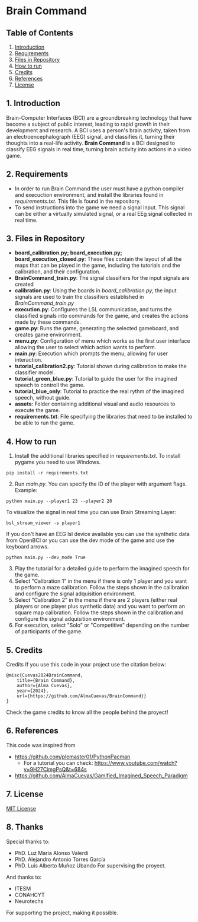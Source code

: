 # Brain Command
## Table of Contents
1. [Introduction](https://github.com/AlmaCuevas/BrainCommand/blob/main/README.md#1-introduction)
2. [Requirements](https://github.com/AlmaCuevas/BrainCommand#2-requirements)
3. [Files in Repository](https://github.com/AlmaCuevas/BrainCommand#3-files-in-repository)
4. [How to run](https://github.com/AlmaCuevas/BrainCommand#4-how-to-run)
5. [Credits](https://github.com/AlmaCuevas/BrainCommand#5-credits)
6. [References](https://github.com/AlmaCuevas/BrainCommand#6-references)
7. [License](https://github.com/AlmaCuevas/BrainCommand#7-license)
## 1. Introduction
Brain-Computer Interfaces (BCI) are a groundbreaking technology that have become a subject of public interest, leading to rapid growth in their development and research. A BCI uses a person's brain activity, taken from an electroencephalograph (EEG) signal, and classifies it, turning their thoughts into a real-life activity. **Brain Command** is a BCI designed to classify EEG signals in real time, turning brain activity into actions in a video game.
## 2. Requirements
* In order to run Brain Command the user must  have a python compiler and execuction environment, and install the libraries found in *requirements.txt*. This file is found in the repository. 
* To send instructions into the game we need a signal input. This signal can be either a virtually simulated signal, or a  real EEg signal collected in real time.
##  3. Files in Repository
* **board_calibration.py; board_execution.py; board_execution_closed.py**: These files contain the layout of all the maps that can be played in the game, including the tutorials and the calibration, and their configuration.
* **BrainCommand_train.py**: The signal classifiers for the input signals are created 
* **calibration.py**: Using the boards in *board_calibration.py*, the input signals are used to train the classifiers established in *BrainCommand_train.py* 
* **execution.py**: Configures the LSL communication, and turns the classified signals into commands for the game, and creates the actions made by these commands.
* **game.py**: Runs the game, generating the selected gameboard, and creates game environment.
* **menu.py**: Configuration of menu which works as the first user interface allowing the user to select which action wants to perform.
* **main.py**: Execution which prompts the menu, allowing for user interaction.
* **tutorial_calibration2.py**: Tutorial shown during calibration to make the classifier model.
* **tutorial_green_blue.py**: Tutorial to guide the user for the imagined speech to controll the game.
* **tutorial_blue_only**: Tutorial to practice the real rythm of the imagined speech, without guide.
* **assets**: Folder containing additional visual and audio resources to execute the game.
* **requirements.txt**: File specifying the libraries that need to be installed to be able to run the game.
## 4. How to run
1. Install the additional libraries specified in *requirements.txt*. To install pygame you need to use Windows.
```
pip install -r requirements.txt
```
2. Run *main.py*. You can specify the ID of the player with argument flags.
Example:
```
python main.py --player1 23 --player2 20
```
To visualize the signal in real time you can use Brain Streaming Layer:
```
bsl_stream_viewer -s player1
```
If you don't have an EEG lsl device available you can use the synthetic data from OpenBCI or you can use the dev mode of the game and use the keyboard arrows.
```
python main.py --dev_mode True
```
3. Play the tutorial for a detailed guide to perform the imagined speech for the game.
4. Select "Calibration 1" in the menu if there is only 1 player and you want to perform a maze calibration. Follow the steps shown in the calibration and configure the signal adquisition environment.
5. Select "Calibration 2" in the menu if there are 2 players (either real players or one player plus synthetic data) and you want to perform an square map calibration. Follow the steps shown in the calibration and configure the signal adquisition environment.
6. For execution, select "Solo" or "Competitive" depending on the number of participants of the game.
## 5. Credits
Credits
If you use this code in your project use the citation below:
```
@misc{Cuevas2024BrainCommand,
    title={Brain Command},
    author={Alma Cuevas},
    year={2024},
    url={https://github.com/AlmaCuevas/BrainCommand}}
}
```
Check the game credits to know all the people behind the proyect!

## 6. References
This code was inspired from
* https://github.com/plemaster01/PythonPacman
  * For a tutorial you can check: https://www.youtube.com/watch?v=9H27CimgPsQ&t=684s
* https://github.com/AlmaCuevas/Gamified_Imagined_Speech_Paradigm
## 7. License
[MIT License](https://github.com/AlmaCuevas/BrainCommand/blob/main/LICENSE)

## 8. Thanks
Special thanks to:
* PhD. Luz Maria Alonso Valerdi
* PhD. Alejandro Antonio Torres García
* PhD. Luis Alberto Muñoz Ubando
For supervising the proyect.

And thanks to:

* ITESM
* CONAHCYT
* Neurotechs

For supporting the project, making it possible.
